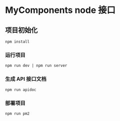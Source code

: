 # MyComponents node 接口

## 项目初始化

```
npm install
```

### 运行项目

```
npm run dev | npm run server
```

### 生成 API 接口文档

```
npm run apidoc
```

### 部署项目

```
npm run pm2
```
